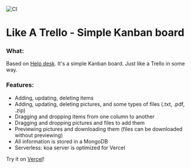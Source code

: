 ![CI](https://github.com/solarlime/like-a-trello/workflows/CI/badge.svg?branch=master)

# Like A Trello - Simple Kanban board

### What:

Based on [Help desk](https://solarlime.github.io/help-desk/).
It's a simple Kanban board. Just like a Trello in some way.

### Features:

- Adding, updating, deleting items
- Adding, updating, deleting pictures, and some types of files (.txt, .pdf, .zip)
- Dragging and dropping items from one column to another
- Dragging and dropping pictures and files to add them
- Previewing pictures and downloading them (files can be downloaded without previewing)
- All information is stored in a MongoDB
- Serverless: koa server is optimized for Vercel

Try it on [Vercel](https://like-a-trello.solarlime.dev/)!
